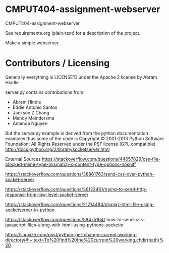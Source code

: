CMPUT404-assignment-webserver
=============================

CMPUT404-assignment-webserver

See requirements.org (plain-text) for a description of the project.

Make a simple webserver.

Contributors / Licensing
========================

Generally everything is LICENSE'D under the Apache 2 license by Abram Hindle.

server.py contains contributions from:

* Abram Hindle
* Eddie Antonio Santos
* Jackson Z Chang
* Mandy Meindersma 
* Amanda Nguyen

But the server.py example is derived from the python documentation
examples thus some of the code is Copyright © 2001-2013 Python
Software Foundation; All Rights Reserved under the PSF license (GPL
compatible) http://docs.python.org/2/library/socketserver.html

External Sources
https://stackoverflow.com/questions/44657829/css-file-blocked-mime-type-mismatch-x-content-type-options-nosniff

https://stackoverflow.com/questions/38861763/send-css-over-python-socket-server

https://stackoverflow.com/questions/36122461/trying-to-send-http-response-from-low-level-socket-server

https://stackoverflow.com/questions/21214484/display-html-file-using-socketserver-in-python

https://stackoverflow.com/questions/58475164/
how-to-send-css-javascirpt-files-along-with-html-using-pythons-socketio

https://linuxize.com/post/python-get-change-current-working-directory/#:~:text=To%20find%20the%20current%20working,chdir(path)%20.